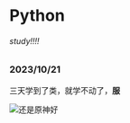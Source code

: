 # Python

###### study!!!!

### 2023/10/21

三天学到了类，就学不动了，**服**

![还是原神好](https://webstatic-sea.hoyoverse.com/upload/op-public/2023/02/02/6d41c6960e73a2f264132bdbbff60ce3_3994663197512018697.png)

